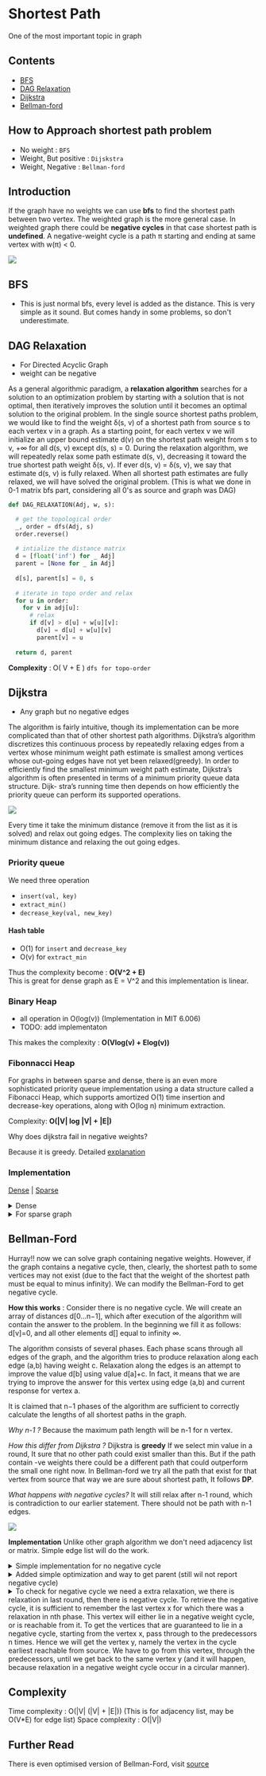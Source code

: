 # Shortest Path

One of the most important topic in graph

## Contents
 - [BFS](https://github.com/twentyse7en/Algorithm-notes/blob/main/graph/shortest_path.md#bfs)
 - [DAG Relaxation](https://github.com/twentyse7en/Algorithm-notes/blob/main/graph/shortest_path.md#dag-relaxation)
 - [Dijkstra](https://github.com/twentyse7en/Algorithm-notes/blob/main/graph/shortest_path.md#dijkstra)
 - [Bellman-ford](https://github.com/twentyse7en/Algorithm-notes/blob/main/graph/shortest_path.md#bellman-ford)
 
## How  to Approach shortest path problem

 - No weight : `BFS`
 - Weight, But positive : `Dijskstra`
 - Weight, Negative : `Bellman-ford`

## Introduction
 
 If the graph have no weights we can use __bfs__ to find the shortest path between two vertex. The weighted graph is the more general case.
 In weighted graph there could be **negative cycles** in that case shortest path is **undefined**.
  A negative-weight cycle is a path π starting and ending at same vertex with w(π) < 0.
  
  <img src="https://user-images.githubusercontent.com/59721339/102963126-5f8f0800-450e-11eb-9b2f-6bb26f2d692f.png" align="center" />
  
  ## BFS
  - This is just normal bfs, every level is added as the distance. This is
  very simple as it sound. But comes handy in some problems, so don't underestimate.

  ## DAG Relaxation
  - For Directed Acyclic Graph
  - weight can be negative
  
  As a general algorithmic paradigm, a **relaxation algorithm** searches for a
solution to an optimization problem by starting with a solution that is not optimal, then iteratively
improves the solution until it becomes an optimal solution to the original problem. In the single
source shortest paths problem, we would like to find the weight δ(s, v) of a shortest path from
source s to each vertex v in a graph. As a starting point, for each vertex v we will initialize an
upper bound estimate d(v) on the shortest path weight from s to v, +∞ for all d(s, v) except
d(s, s) = 0. During the relaxation algorithm, we will repeatedly relax some path estimate d(s, v),
decreasing it toward the true shortest path weight δ(s, v). If ever d(s, v) = δ(s, v), we say that
estimate d(s, v) is fully relaxed. When all shortest path estimates are fully relaxed, we will have
solved the original problem. (This is what we done in 0-1 matrix bfs part, considering all 0's as source and graph was DAG)

```py
def DAG_RELAXATION(Adj, w, s):

  # get the topological order
  _, order = dfs(Adj, s)
  order.reverse()
  
  # intialize the distance matrix
  d = [float('inf') for _ Adj]
  parent = [None for _ in Adj]
  
  d[s], parent[s] = 0, s
  
  # iterate in topo order and relax
  for u in order:
    for v in adj[u]:
      # relax
      if d[v] > d[u] + w[u][v]:
        d[v] = d[u] + w[u][v]
        parent[v] = u
        
  return d, parent
```

__Complexity__ : O( V + E ) `dfs for topo-order`

## Dijkstra

- Any graph but no negative edges

The algorithm is fairly intuitive, though its implementation can be more complicated than that of other shortest path algorithms.
Dijkstra’s algorithm discretizes this continuous process by repeatedly relaxing edges from
a vertex whose minimum weight path estimate is smallest among vertices whose out-going edges
have not yet been relaxed(greedy). In order to efficiently find the smallest minimum weight path estimate,
Dijkstra’s algorithm is often presented in terms of a minimum priority queue data structure. Dijk-
stra’s running time then depends on how efficiently the priority queue can perform its supported
operations.

<img src="https://user-images.githubusercontent.com/59721339/102968910-b8fd3400-451a-11eb-8223-547a30fe836b.png" align="center" />

Every time it take the minimum distance (remove it from the list as it is solved) and relax out going edges. The complexity lies on
taking the minimum distance and relaxing the out going edges.

### Priority queue
We need three operation
- `insert(val, key)`
- `extract_min()`
- `decrease_key(val, new_key)`

#### Hash table
- O(1) for `insert` and `decrease_key`
- O(v) for `extract_min`

Thus the complexity become : __O(V^2 + E)__ <br/>
This is great for dense graph as E = V^2 and this implementation is linear.

### Binary Heap
- all operation in O(log(v)) (Implementation in MIT 6.006)
- TODO: add implementaton

This makes the complexity :  __O(Vlog(v) + Elog(v))__

### Fibonnacci Heap
For graphs in between sparse and dense, there is an even
more sophisticated priority queue implementation using a data structure called a Fibonacci Heap,
which supports amortized O(1) time insertion and decrease-key operations, along with O(log n)
minimum extraction.


Complexity: __O(|V| log |V| + |E|)__

Why does dijkstra fail in negative weights?

Because it is greedy. Detailed [explanation](https://stackoverflow.com/questions/6799172/negative-weights-using-dijkstras-algorithm/6799344#6799344)

### Implementation

[Dense](https://cp-algorithms.com/graph/dijkstra.html) | 
[Sparse](https://cp-algorithms.com/graph/dijkstra_sparse.html)

<details>
 <summary> Dense </summary>
 
```cpp
 const int INF = 1000000000;
 // adjacent list representation
 vector<vector<pair<int, int>>> adj;

void dijkstra(int s, vector<int> & d, vector<int> & p) {

    int n = adj.size();
    d.assign(n, INF); // distance
    p.assign(n, -1);  // parent
    vector<bool> u(n, false); // mark visited

    d[s] = 0;
    for (int i = 0; i < n; i++) {
    
        // for finding the unvisited minmum distance
        int v = -1;
        for (int j = 0; j < n; j++) {
            if (!u[j] && (v == -1 || d[j] < d[v]))
                v = j;
        }

        // we can stop
        if (d[v] == INF)
            break;
            
        // mark as visited
        u[v] = true;
        
        
        for (auto edge : adj[v]) {
            int to = edge.first;
            int len = edge.second;
            
            // relax
            if (d[v] + len < d[to]) {
                d[to] = d[v] + len;
                p[to] = v;
            }
        }
    }
}

 ```
 
 For Retrieving path
 
 ```cpp
 vector<int> restore_path(int s, int t, vector<int> const& p) {
    vector<int> path;

    for (int v = t; v != s; v = p[v])
        path.push_back(v);
    path.push_back(s);

    reverse(path.begin(), path.end());
    return path;
}
 ```
 
</details>


<details>
 <summary>
  For sparse graph
 </summary>
 
  __NOTE__: There is no `decrease_key()` instead we add the duplicates(updated values). We immideatly update the distace[] if the value of in priority_queue
 doesn't match with the distance, then it's a duplicate
 
 ```cpp
 
const int INF = 1000000000;
vector<vector<pair<int, int>>> adj;

void dijkstra(int s, vector<int> & d, vector<int> & p) {

    int n = adj.size();
    
    // initializing
    d.assign(n, INF);
    p.assign(n, -1);
    
    // mark source as 0
    d[s] = 0;
    
    using pii = pair<int, int>;
    // priority_queue is default max_heap little hack to make min_heap (BTW it only store pii)
    priority_queue<pii, vector<pii>, greater<pii>> q;
    q.push({0, s}); // push the source node
    
    while (!q.empty()) {
    
        int v = q.top().second;
        int d_v = q.top().first;
        q.pop();
        
        // to handle duplicates
        if (d_v != d[v])
            continue;

        for (auto edge : adj[v]) {
            int to = edge.first;
            int len = edge.second;

            if (d[v] + len < d[to]) {
                d[to] = d[v] + len;
                p[to] = v;
                
                // we don't decrease the key
                // But add a duplicate with updated values
                q.push({d[to], to});
            }
        }
    }
}
 ```
 
</details>


## Bellman-Ford

Hurray!! now we can solve graph containing negative weights. However, if the graph contains a negative cycle, then, clearly, the shortest path to some vertices may not exist (due to the fact that the weight of the shortest path must be equal to minus infinity). We can modify the Bellman-Ford to get negative cycle.

**How this works** : Consider there is no negative cycle. We will create an array of distances d[0…n−1], which after execution of the algorithm will contain the answer to the problem. In the beginning we fill it as follows: d[v]=0, and all other elements d[] equal to infinity ∞.

The algorithm consists of several phases. Each phase scans through all edges of the graph, and the algorithm tries to produce relaxation along each edge (a,b) having weight c. Relaxation along the edges is an attempt to improve the value d[b] using value d[a]+c. In fact, it means that we are trying to improve the answer for this vertex using edge (a,b) and current response for vertex a.

It is claimed that n−1 phases of the algorithm are sufficient to correctly calculate the lengths of all shortest paths in the graph.

*Why n-1 ?*
Because the maximum path length will be n-1 for n vertex.

*How this differ from Dijkstra ?*
Dijkstra is **greedy** If we select min value in a round, It sure that no other path could exist smaller than this. But if the path contain
-ve weights there could be a different path that could outperform the small one right now. In Bellman-ford we try all the path that exist for that vertex from source that way we
are sure about shortest path, It follows **DP**.

*What happens with negative cycles?*
It will still relax after n-1 round, which is contradiction to our earlier statement. There should not be path with n-1 edges.

<img src="https://user-images.githubusercontent.com/59721339/103064578-54091300-45da-11eb-8122-7aaa9a1df654.png" align="center" />

**Implementation**
Unlike other graph algorithm we don't need adjacency  list or matrix. Simple 
edge list will do the work.

<details>
 <summary>
  Simple implementation for no negative cycle
 </summary>
 
```cpp
// for assuming no-negative cycle

struct edge
{
    int a, b, cost;
};

int n, m, v;
vector<edge> e;
const int INF = 1000000000;

void solve()
{
    vector<int> d (n, INF);
    d[v] = 0;
    // loop n-1 times
    for (int i=0; i<n-1; ++i)
        // for all the edges in edge list
        for (int j=0; j<m; ++j) 
            if (d[e[j].a] < INF)
                d[e[j].b] = min (d[e[j].b], d[e[j].a] + e[j].cost);
    // display d, for example, on the screen
}
```

 </details>
 
 <details>
 <summary>
  Added simple optimization and way to get parent (still wil not report negative cycle)
 </summary>
 
```cpp
\\ improvement : sometimes we don't need n-1 loop, if there is no relaxation
\\ we can stop.
\\ added way to recover the parent.

void solve()
{
    vector<int> d (n, INF);
    d[v] = 0;
    vector<int> p (n, -1);

    for (;;)
    {
        bool any = false;
        for (int j = 0; j < m; ++j)
            if (d[e[j].a] < INF)
                if (d[e[j].b] > d[e[j].a] + e[j].cost)
                {
                    d[e[j].b] = d[e[j].a] + e[j].cost;
                    p[e[j].b] = e[j].a;
                    any = true;
                }
        if (!any)  break;
    }

    if (d[t] == INF)
        cout << "No path from " << v << " to " << t << ".";
    else
    {
        vector<int> path;
        for (int cur = t; cur != -1; cur = p[cur])
            path.push_back (cur);
        reverse (path.begin(), path.end());

        cout << "Path from " << v << " to " << t << ": ";
        for (size_t i=0; i<path.size(); ++i)
            cout << path[i] << ' ';
    }
}
```
</details>

<details>
 <summary>
  To check for negative cycle we need a extra relaxation, we there is relaxation in last round, then there is negative cycle. To retrieve the negative cycle, it is sufficient to remember the last vertex x for which there was a relaxation in nth phase. This vertex will either lie in a negative weight cycle, or is reachable from it. To get the vertices that are guaranteed to lie in a negative cycle, starting from the vertex x, pass through to the predecessors n times. Hence we will get the vertex y, namely the vertex in the cycle earliest reachable from source. We have to go from this vertex, through the predecessors, until we get back to the same vertex y (and it will happen, because relaxation in a negative weight cycle occur in a circular manner).
 </summary>
 
 ```cpp
 void solve()
{
    vector<int> d (n, INF);
    d[v] = 0;
    vector<int> p (n - 1);
    int x;
    for (int i=0; i<n; ++i)
    {
        x = -1;
        for (int j=0; j<m; ++j)
            if (d[e[j].a] < INF)
                if (d[e[j].b] > d[e[j].a] + e[j].cost)
                {
                    d[e[j].b] = max (-INF, d[e[j].a] + e[j].cost);
                    p[e[j].b] = e[j].a;
                    x = e[j].b;
                }
    }

    if (x == -1)
        cout << "No negative cycle from " << v;
    else
    {
        // the last node may or mayn't be in the negative cycle.
        // the neihbours of vertex in negtive cycle also get relaxed.
        // so we loop backward to make sure we are in negative cycle.
        int y = x;
        for (int i=0; i<n; ++i)
            y = p[y];
        
        // now we can start from y and stop when we see y.
        vector<int> path;
        for (int cur=y; ; cur=p[cur])
        {
            path.push_back (cur);
            if (cur == y && path.size() > 1)
                break;
        }
        reverse (path.begin(), path.end());

        cout << "Negative cycle: ";
        for (size_t i=0; i<path.size(); ++i)
            cout << path[i] << ' ';
    }
}

 ```
 
</details>

## Complexity
Time complexity : O(|V| (|V| + |E|)) (This is for adjacency list, may be O(V\*E) for edge list)
Space complexity : O(|V|)

## Further Read
There is even optimised version of Bellman-Ford, visit [source](https://cp-algorithms.com/graph/bellman_ford.html)
